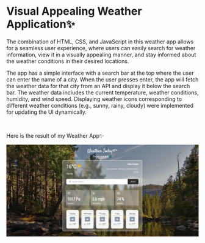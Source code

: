 # Visual Appealing Weather Application✨
<p>The combination of HTML, CSS, and JavaScript in this weather app allows for a seamless user experience, where users can easily search for weather information, view it in a visually appealing manner, and stay informed about the weather conditions in their desired locations.</p>
<p>The app has a simple interface with a search bar at the top where the user can enter the name of a city. When the user presses enter, the app will fetch the weather data for that city from an API and display it below the search bar. The weather data includes the current temperature, weather conditions, humidity, and wind speed. Displaying weather icons corresponding to different weather conditions (e.g., sunny, rainy, cloudy) were implemented for updating the UI dynamically.
</p>
<br/>
<p> Here is the result of my Weather App✨</p>
<img src="./src/weather-snippet.png">
